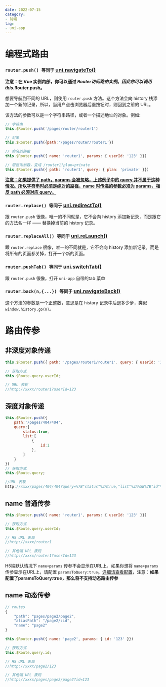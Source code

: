 ```yaml
---
date: 2022-07-15
category:
- 前端
tag:
- uni-app
---
```


# 编程式路由

### `router.push() 等同于` [uni.navigateTo()](https://uniapp.dcloud.io/api/router?id=navigateto)

**注意：在 Vue 实例内部，你可以通过 $Router 访问路由实例。因此你可以调用 this.$Router.push。**

想要导航到不同的 URL，则使用 `router.push` 方法。这个方法会向 history 栈添加一个新的记录，所以，当用户点击浏览器后退按钮时，则回到之前的 URL。

该方法的参数可以是一个字符串路径，或者一个描述地址的对象。例如:

```js
// 字符串
this.$Router.push('/pages/router/router1')

// 对象
this.$Router.push({path:'/pages/router/router1'})

// 命名的路由
this.$Router.push({ name: 'router1', params: { userId: '123' }})

// 带查询参数，变成 /router1?plan=private
this.$Router.push({ path: 'router1', query: { plan: 'private' }})
```

<u>**注意：如果提供了 path，params 会被忽略，上述例子中的 query 并不属于这种情况。所以字符串时必须是绝对的路径，name 时传递的参数必须为 params，相反 path 必须对应 query。**</u>

### `router.replace() 等同于` [uni.redirectTo()](https://uniapp.dcloud.io/api/router?id=redirectto)

跟 `router.push` 很像，唯一的不同就是，它不会向 history 添加新记录，而是跟它的方法名一样 —— 替换掉当前的 history 记录。

### `router.replaceAll() 等同于` [uni.reLaunch()](https://uniapp.dcloud.io/api/router?id=redirectto)

跟 `router.replace` 很像，唯一的不同就是，它不会向 history 添加新记录，而是将所有的页面都关掉，打开一个新的页面。

### `router.pushTab() 等同于` [uni.switchTab()](https://uniapp.dcloud.io/api/router?id=switchtab)

跟 `router.push` 很像，打开 `uni-app` 自带的tab 菜单

### `router.back(n,{...}) 等同于` [uni.navigateBack()](https://uniapp.dcloud.io/api/router?id=navigateback)

这个方法的参数是一个正整数，意思是在 history 记录中后退多少步，类似 `window.history.go(n)`。

# 路由传参

##  非深度对象传递

```js
this.$Router.push({ path: '/pages/router1/router1', query: { userId: '123' }})

// 获取方式
this.$Route.query.userId;

// URL 表现
//http://xxxx/router1?userId=123
```

##  深度对象传递

```js
this.$Router.push({
    path:'/pages/404/404',
    query:{
        status:true,
        list:[
            {
                id:1
            },
        ]
    }
})
// 获取方式
this.$Route.query;

//URL 表现
http://xxxx/pages/404/404?query=%7B"status"%3Atrue,"list"%3A%5B%7B"id"%3A1%7D%5D%7D
```

## name 普通传参

```js
this.$Router.push({ name: 'router1', params: { userId: '123' }})

// 获取方式
this.$Route.query.userId;

// H5 URL 表现
//http://xxxx/router1

// 其他端 URL 表现
//http://xxxx/router1?userId=123
```

H5端默认情况下 `name+params` 传参不会显示在URL上，如果你想将 `name+params` 传参显示在URL上，请配置 `paramsToQuery:true`。[详细请查看配置](https://hhyang.cn/v2/api/routerInsatll.html#h5)，注意：**如果配置了paramsToQuery:true，那么将不支持动态路由传参**



##  name 动态传参

```js
// routes
{
    "path": "pages/page2/page2",
    "aliasPath": "/page2/:id",
    "name": "page2"
}

this.$Router.push({ name: 'page2', params: { id: '123' }})

// 获取方式
this.$Route.query.id;

// H5 URL 表现
//http://xxxx/page2/123

// 其他端 URL 表现
//http://xxxx/pages/page2/page2?id=123
```

